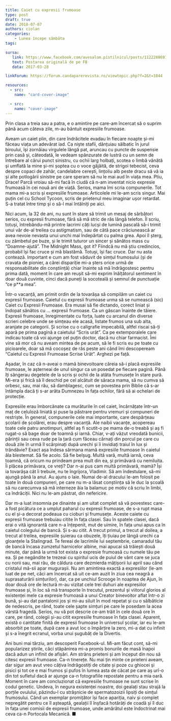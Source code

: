 ```yaml
---
title: Caiet cu expresii frumoase
type: post
draft: true
date: 2018-07-07
authors: ciolan
categories:
    - Lunea începe sâmbăta
tags:

sursa:
   link: https://www.facebook.com/avesalom.pistilnicul/posts/1122288691216252
   text: Postarea originală de pe FB
   data: 2017-03-28

linkForum: https://forum.candaparerevista.ro/viewtopic.php?f=2&t=1844

resources:
  - src:
    name: "card-cover-image"

  - src:
    name: "cover-image"
---
```


Prin clasa a treia sau a patra, e o amintire pe care-am încercat să o suprim până acum câteva zile, m-au bântuit expresiile frumoase.

Aveam un caiet plin, din care îndrăcitele evadau în fiecare noapte și-mi făceau viața un adevărat iad. Ca niște stafii, dănțuiau sălbatic în jurul biroului, își zornăiau virgulele lângă pat, aruncau cu puncte de suspensie prin casă și, câteodată, le vedeam spânzurate de lustră cu un semn de întrebare al cărui punct sinistru, cu ochii larg holbați, scotea o limbă vânătă și umflată la mine și-mi șoptea cu o voce gâjâită, de strigoi tebecist, ceva despre copaci de zahăr, candelabre cerești, lințoliu alb peste dracu să vă ia și alte potlogării sinistre pe care speram să nu le mai aud în viața mea. Ptiu, Drace! Parcă vroiau să-mi facă în ciudă că n-am inventat nicio expresie frumoasă în cei nouă ani de viață. Serios, mama îmi scria compunerile. Tot mama mi-a scris și expresiile frumoase. Articolele mi le-am scris singur. Mai puțin cel cu School Tycoon, scris de prietenul meu imaginar ușor retardat. S-a tratat între timp și o să-l mai întâlniți pe aici.

Nici acum, la 32 de ani, nu sunt în stare să trimit un mesaj de sărbători serios, cu expresii frumoase, fără să mă stric de râs lângă telefon. Îl scriu, totuși, întrebându-mă printre lacrimi câți lucși de lumină pascală să-i trimit unui văr de-al treilea cu astigmatism, sau de câtă pace crăciunească ar avea nevoie nevasta unui unchi mai îndepărtat cu palma grea. Apoi îl șterg, cu zâmbetul pe buze, și le trimit tuturor un sincer și sănătos mass cu “Doamne-ajută”. The Midnight Mass, got it? Fiindcă nu mă știu credincios, probabil își fac cruce și mă blastămă. Totuși, își fac cruce. Dar nu asta contează. Important e cum am fost văduvit de simțul frumosului (și de cravata de pionier, a cărei dispariție mi-a șters orice urmă de responsabilitate din conștiință) chiar înainte să mă îndrăgostesc pentru prima dată, moment în care am reușit să-mi exprim înălțătorul sentiment în doar două cuvinte, cinci dacă puneți la socoteală și semnul de punctuație “ce p**a mea”.

Într-o vacanță, am primit ordin de la tovarășa să compilăm un caiet cu expresii frumoase. Caietul cu expresii frumoase urma să se numească (sic) Caiet cu Expresii Frumoase. Era musai să fie dictando, corect liniat și îndopat sănătos cu … expresii frumoase. Ca un gâscan înainte de tăiere. Expresii frumoase, înregimentate cu forța, luate cu arcanul din diverse scrieri celebre unde se simțeau ele acasă, listate frumos una sub alta, aranjate pe categorii. Și scrise cu o caligrafie impecabilă, altfel riscai să-ți apară pe prima pagină a caietului “Scris urât”. Ca pe extemporalele care indicau toate că voi ajunge cel puțin doctor, dacă nu chiar farmacist. Îmi vine să mor că nu aveam mintea de pe acum, să le fi scris eu pe toate cu picioarele, doar să mă cocoșez de râs peste ani când îmi descopeream “Caietul cu Expresii Frumoase Scrise Urât”. Arghezi pe față.

Așadar, în caz că n-aveai o mamă binevoitoare căreia să-i placă expresiile frumoase, le așterneai de unul singur ca un posedat pe fiecare pagină. Până îți sângerau degetele de la scris și ochii de la atâta frumusețe în stare pură. Mi-era și frică să îl deschid pe cel alcătuit de săraca mama, să nu cumva să orbesc, sau, mai rău, să damblagesc, cum se povestea prin Biblie că s-ar întâmpla dacă ți s-ar arăta Dumnezeu în fața ochilor, fără să ai ochelari de protecție.

Expresiile erau îmborcănate ca murăturile în cel caiet, încârnățate într-un maț de celuloză liniată și puse la păstrare pentru vremuri și compuneri de restriște. În general, compunerile cele mai importante, care despărțeau școlarii de școlărei, erau despre vacanță. Ale naibii vacanțe, acopereau toate cele patru anotimpuri, altfel aș fi scutit-o pe mama de-o treabă și aș fi rugat-o să bage doar de toamnă și iarnă. Chiar, v-ați văzut vreodată bunicii, părinții sau ceva rude pe la țară cum făceau cârnați din porcul pe care cu două zile în urmă îl scărpinați după urechi și îi invidiați traiul în lux și trândăvie? Exact așa îndesa sărmana mamă expresiile frumoase în caietul ăla blestemat. Să fie acolo. Să fie belșug. Multă vară, multă iarnă, ceva toamnă, că oricum nu prindeam prea mult din ea, și primăvară cu nemiluita. Îi plăcea primăvara, ce vreți? Dar n-ai pus cam multă primăvară, mamă? Își ia tovarășa cât îi trebuie, nu te îngrijora, Vladimir. Să am îndestulare, să-mi ajungă până la anul. Au ajuns o laie. Numai de-al dracului le-am folosit pe toate în două compuneri, pe care nu m-a lăsat conștiința să le duc la școală să nu carecumva să mă interneze ăia la balamuc pe motiv că scriu în limbi, ca îndrăciții. Nici nu le-am păstrat, din nefericire.

Dar m-a luat insomnia pe dinainte și am uitat complet să vă povestesc care-a fost picătura ce a umplut paharul cu expresii frumoase, de s-a rupt masa cu el și-a decorat podeaua cu cioburi și frumusețe. Aceste caiete cu expresii frumoase trebuiau citite în fața clasei. Sau în spatele clasei, dacă erai o vită ignorantă care n-a înțepenit, mut de uimire, în fața unui apus ca în caietul colegului de bancă. Și s-au citit. A trecut primul, a trecut al doilea, a trecut al treilea, expresiile șuierau ca obuzele, îți țiuiau pe lângă urechi ca gloanțele la Stalingrad. Te fereai de lacrimile lui septembrie, camaradul tău de bancă încasa zumzetul harnicelor albine, mai apucai să trăiești două minute, dar până la urmă tot exista o expresie frumoasă cu numele tău pe ea. Și pe negândite te trezeai cu spiritul ucis de puiul de vânt care se juca cu norii sau, mai rău, de căldura care dezmierda mâțișorii lui april sau când cristalul mă-sii apar mugurașii. Nu am amintirea exactă a expresiilor (le-am luat de pe net, căci am încercat să uit ce-am auzit în ziua cea neagră a suprasaturării simțurilor), dar, ca pe unchiul Scrooge în noaptea de Ajun, în doar două ore de lectură m-au vizitat cele trei duhuri ale expresiilor frumoase și, în loc să mă transporte în trecutul, prezentul și viitorul glorios al existenței mele ca expresie frumoasă a unui Creator binevoitor aflat într-o zi bună, și-au dat pantalonii jos și mi-au siluit în mod repetat și cu o sălbăticie de nedescris, pe rând, toate cele șapte simțuri pe care le posedam la acea vârstă fragedă. Serios, nu vă pot descrie ce-am trăit în cele două ore în care, pe rând, colegii și-au citit expresiile frumoase în fața clasei. Aparent, există o cantitate finită de expresii frumoase în universul școlar, iar eu le-am absorbit pe toate, după care a avut loc o împărțire la zero, mi-a dat cu infinit și s-a înegrit ecranul, vorba unui șugubăț de la Divertis.

Ani buni mai târziu, am descoperit Facebook-ul. Mi-am făcut cont, să-mi popularizez știrile, căci stăpânirea mi-a promis bonurile de masă înapoi dacă adun un infinit de afișări. Am strâns prieteni și am început din nou să citesc expresii frumoase. Ca-n tinerețe. Nu mai țin minte ce prieteni aveam, dar sigur am avut vreo câțiva îndrăgostiți de citate și poze cu ghiocei și pisici și tot ce e mai frumos și pufos în lumea asta de căcat pe care aș urî-o din tot sufletul dacă ar ajunge ca-n fotografiile repostate pentru a mia oară. Moment în care am concluzionat că expresiile frumoase ne sunt scrise în codul genetic. Undeva, în negura existenței noastre, doi gealați stau strajă la porțile ovulului, păzindu-l cu strășnicie de spermatozoizii lipsiți de simțul frumosului. Când un exemplar promițător își face apariția, naiv și complet nepregătit pentru ce îl așteaptă, gealații îl înșfacă hotărâți de coadă și îl duc în fața unei comisii de expresii frumoase, unde amărâtul este îndoctrinat mai ceva ca-n Portocala Mecanică. ■
